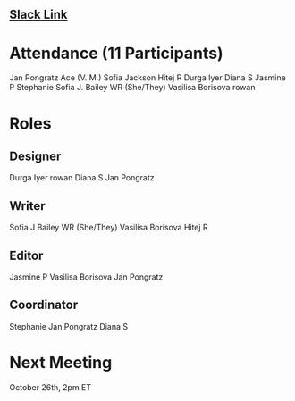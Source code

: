 ## [Slack Link](https://join.slack.com/t/slack-mrw8934/shared_invite/zt-25j0srdfa-YsxEFWwElGKR15Mff69qrQ)

# Attendance (11 Participants)
Jan Pongratz
Ace (V. M.)
Sofia Jackson
Hitej R
Durga Iyer
Diana S
Jasmine P
Stephanie
Sofia J.
Bailey WR (She/They)
Vasilisa Borisova
rowan

# Roles
## Designer
Durga Iyer
rowan
Diana S
Jan Pongratz

## Writer
Sofia J
Bailey WR (She/They)
Vasilisa Borisova 
Hitej R

## Editor
Jasmine P
Vasilisa Borisova
Jan Pongratz

## Coordinator
Stephanie
Jan Pongratz
Diana S

# Next Meeting
October 26th, 2pm ET